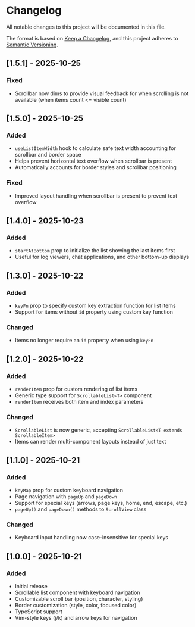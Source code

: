 # Changelog

All notable changes to this project will be documented in this file.

The format is based on [Keep a Changelog](https://keepachangelog.com/en/1.0.0/),
and this project adheres to [Semantic Versioning](https://semver.org/spec/v2.0.0.html).

## [1.5.1] - 2025-10-25

### Fixed

- Scrollbar now dims to provide visual feedback for when scrolling is not available (when items count <= visible count)

## [1.5.0] - 2025-10-25

### Added

- `useListItemWidth` hook to calculate safe text width accounting for scrollbar and border space
- Helps prevent horizontal text overflow when scrollbar is present
- Automatically accounts for border styles and scrollbar positioning

### Fixed

- Improved layout handling when scrollbar is present to prevent text overflow

## [1.4.0] - 2025-10-23

### Added

- `startAtBottom` prop to initialize the list showing the last items first
- Useful for log viewers, chat applications, and other bottom-up displays

## [1.3.0] - 2025-10-22

### Added

- `keyFn` prop to specify custom key extraction function for list items
- Support for items without `id` property using custom key function

### Changed

- Items no longer require an `id` property when using `keyFn`

## [1.2.0] - 2025-10-22

### Added

- `renderItem` prop for custom rendering of list items
- Generic type support for `ScrollableList<T>` component
- `renderItem` receives both item and index parameters

### Changed

- `ScrollableList` is now generic, accepting `ScrollableList<T extends ScrollableItem>`
- Items can render multi-component layouts instead of just text

## [1.1.0] - 2025-10-21

### Added

- `keyMap` prop for custom keyboard navigation
- Page navigation with `pageUp` and `pageDown`
- Support for special keys (arrows, page keys, home, end, escape, etc.)
- `pageUp()` and `pageDown()` methods to `ScrollView` class

### Changed

- Keyboard input handling now case-insensitive for special keys

## [1.0.0] - 2025-10-21

### Added

- Initial release
- Scrollable list component with keyboard navigation
- Customizable scroll bar (position, character, styling)
- Border customization (style, color, focused color)
- TypeScript support
- Vim-style keys (j/k) and arrow keys for navigation
